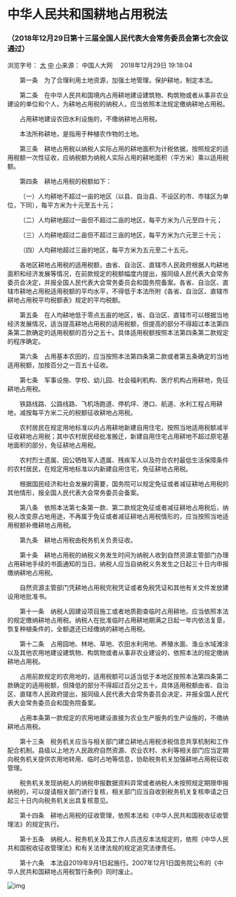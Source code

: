 # 中华人民共和国耕地占用税法

### （2018年12月29日第十三届全国人民代表大会常务委员会第七次会议通过）





浏览字号： [大](http://www.npc.gov.cn/npc/c12435/201812/11f81e67a7074dfe93e7c24f0bd47c8f.shtml#) [中](http://www.npc.gov.cn/npc/c12435/201812/11f81e67a7074dfe93e7c24f0bd47c8f.shtml#) [小](http://www.npc.gov.cn/npc/c12435/201812/11f81e67a7074dfe93e7c24f0bd47c8f.shtml#)来源： 中国人大网 　2018年12月29日 19:18:04



    第一条　为了合理利用土地资源，加强土地管理，保护耕地，制定本法。

    第二条　在中华人民共和国境内占用耕地建设建筑物、构筑物或者从事非农业建设的单位和个人，为耕地占用税的纳税人，应当依照本法规定缴纳耕地占用税。

    占用耕地建设农田水利设施的，不缴纳耕地占用税。

    本法所称耕地，是指用于种植农作物的土地。

    第三条　耕地占用税以纳税人实际占用的耕地面积为计税依据，按照规定的适用税额一次性征收，应纳税额为纳税人实际占用的耕地面积（平方米）乘以适用税额。

    第四条　耕地占用税的税额如下：

    （一）人均耕地不超过一亩的地区（以县、自治县、不设区的市、市辖区为单位，下同），每平方米为十元至五十元；

    （二）人均耕地超过一亩但不超过二亩的地区，每平方米为八元至四十元；

    （三）人均耕地超过二亩但不超过三亩的地区，每平方米为六元至三十元；

    （四）人均耕地超过三亩的地区，每平方米为五元至二十五元。

    各地区耕地占用税的适用税额，由省、自治区、直辖市人民政府根据人均耕地面积和经济发展等情况，在前款规定的税额幅度内提出，报同级人民代表大会常务委员会决定，并报全国人民代表大会常务委员会和国务院备案。各省、自治区、直辖市耕地占用税适用税额的平均水平，不得低于本法所附《各省、自治区、直辖市耕地占用税平均税额表》规定的平均税额。

    第五条　在人均耕地低于零点五亩的地区，省、自治区、直辖市可以根据当地经济发展情况，适当提高耕地占用税的适用税额，但提高的部分不得超过本法第四条第二款确定的适用税额的百分之五十。具体适用税额按照本法第四条第二款规定的程序确定。

    第六条　占用基本农田的，应当按照本法第四条第二款或者第五条确定的当地适用税额，加按百分之一百五十征收。

    第七条　军事设施、学校、幼儿园、社会福利机构、医疗机构占用耕地，免征耕地占用税。

    铁路线路、公路线路、飞机场跑道、停机坪、港口、航道、水利工程占用耕地，减按每平方米二元的税额征收耕地占用税。

    农村居民在规定用地标准以内占用耕地新建自用住宅，按照当地适用税额减半征收耕地占用税；其中农村居民经批准搬迁，新建自用住宅占用耕地不超过原宅基地面积的部分，免征耕地占用税。

    农村烈士遗属、因公牺牲军人遗属、残疾军人以及符合农村最低生活保障条件的农村居民，在规定用地标准以内新建自用住宅，免征耕地占用税。

    根据国民经济和社会发展的需要，国务院可以规定免征或者减征耕地占用税的其他情形，报全国人民代表大会常务委员会备案。

    第八条　依照本法第七条第一款、第二款规定免征或者减征耕地占用税后，纳税人改变原占地用途，不再属于免征或者减征耕地占用税情形的，应当按照当地适用税额补缴耕地占用税。

    第九条　耕地占用税由税务机关负责征收。

    第十条　耕地占用税的纳税义务发生时间为纳税人收到自然资源主管部门办理占用耕地手续的书面通知的当日。纳税人应当自纳税义务发生之日起三十日内申报缴纳耕地占用税。

    自然资源主管部门凭耕地占用税完税凭证或者免税凭证和其他有关文件发放建设用地批准书。

    第十一条　纳税人因建设项目施工或者地质勘查临时占用耕地，应当依照本法的规定缴纳耕地占用税。纳税人在批准临时占用耕地期满之日起一年内依法复垦，恢复种植条件的，全额退还已经缴纳的耕地占用税。

    第十二条　占用园地、林地、草地、农田水利用地、养殖水面、渔业水域滩涂以及其他农用地建设建筑物、构筑物或者从事非农业建设的，依照本法的规定缴纳耕地占用税。

    占用前款规定的农用地的，适用税额可以适当低于本地区按照本法第四条第二款确定的适用税额，但降低的部分不得超过百分之五十。具体适用税额由省、自治区、直辖市人民政府提出，报同级人民代表大会常务委员会决定，并报全国人民代表大会常务委员会和国务院备案。

    占用本条第一款规定的农用地建设直接为农业生产服务的生产设施的，不缴纳耕地占用税。

    第十三条　税务机关应当与相关部门建立耕地占用税涉税信息共享机制和工作配合机制。县级以上地方人民政府自然资源、农业农村、水利等相关部门应当定期向税务机关提供农用地转用、临时占地等信息，协助税务机关加强耕地占用税征收管理。

    税务机关发现纳税人的纳税申报数据资料异常或者纳税人未按照规定期限申报纳税的，可以提请相关部门进行复核，相关部门应当自收到税务机关复核申请之日起三十日内向税务机关出具复核意见。

    第十四条　耕地占用税的征收管理，依照本法和《中华人民共和国税收征收管理法》的规定执行。

    第十五条　纳税人、税务机关及其工作人员违反本法规定的，依照《中华人民共和国税收征收管理法》和有关法律法规的规定追究法律责任。

    第十六条　本法自2019年9月1日起施行。2007年12月1日国务院公布的《中华人民共和国耕地占用税暂行条例》同时废止。



![img](http://www.npc.gov.cn/data/attachement/jpg/site1/20181229/6cf0492863531d91a85202.jpg)